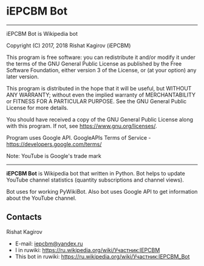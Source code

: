 # iEPCBM Bot

***
iEPCBM Bot is Wikipedia bot

Copyright (C) 2017, 2018  Rishat Kagirov (iEPCBM)

This program is free software: you can redistribute it and/or modify
it under the terms of the GNU General Public License as published by
the Free Software Foundation, either version 3 of the License, or
(at your option) any later version.

This program is distributed in the hope that it will be useful,
but WITHOUT ANY WARRANTY; without even the implied warranty of
MERCHANTABILITY or FITNESS FOR A PARTICULAR PURPOSE.  See the
GNU General Public License for more details.

You should have received a copy of the GNU General Public License
along with this program.  If not, see <https://www.gnu.org/licenses/>.

Program uses Google API.
GoogleAPIs Terms of Service - <https://developers.google.com/terms/>

Note:
YouTube is Google's trade mark
***

**iEPCBM Bot** is Wikipedia bot that written in Python. Bot helps to update YouTube channel statistics (quantity subscriptions and  channel views).

Bot uses for working PyWikiBot. Also bot uses Google API to get information about the YouTube channel.

## Contacts
Rishat Kagirov
* E-mail: iepcbm@yandex.ru
* I in ruwiki: <https://ru.wikipedia.org/wiki/Участник:IEPCBM>
* This bot in ruwiki: <https://ru.wikipedia.org/wiki/Участник:IEPCBM_Bot>
